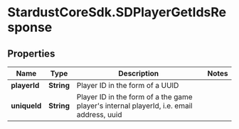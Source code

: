# StardustCoreSdk.SDPlayerGetIdsResponse

## Properties

Name | Type | Description | Notes
------------ | ------------- | ------------- | -------------
**playerId** | **String** | Player ID in the form of a UUID | 
**uniqueId** | **String** | Player ID in the form of a the game player&#39;s internal playerId, i.e. email address, uuid | 


